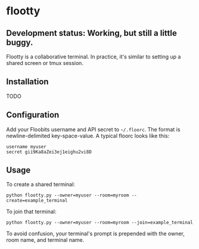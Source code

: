 # flootty

## Development status: Working, but still a little buggy.

Flootty is a collaborative terminal. In practice, it's similar to setting up a shared screen or tmux session.


## Installation

TODO


## Configuration

Add your Floobits username and API secret to `~/.floorc`. The format is newline-delimited key-space-value. A typical floorc looks like this:

    username myuser
    secret gii9Ka8aZei3ej1eighu2vi8D


## Usage

To create a shared terminal:

    python flootty.py --owner=myuser --room=myroom --create=example_terminal

To join that terminal:

    python flootty.py --owner=myuser --room=myroom --join=example_terminal


To avoid confusion, your terminal's prompt is prepended with the owner, room name, and terminal name.
